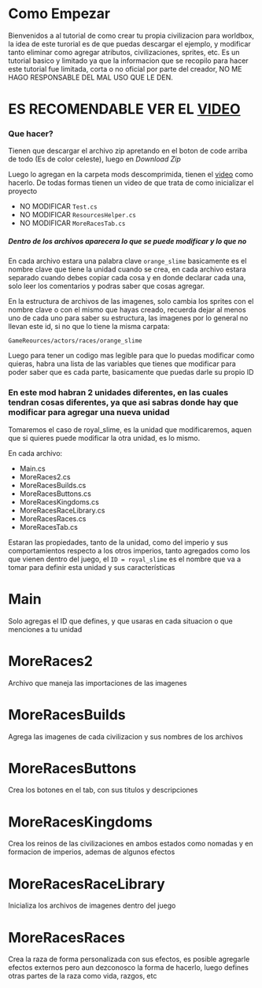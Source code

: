 # Como Empezar

Bienvenidos a al tutorial de como crear tu propia civilizacion para worldbox, la idea de este turorial es de que puedas descargar el ejemplo, y modificar tanto eliminar como agregar atributos, civilizaciones, sprites, etc. Es un tutorial basico y limitado ya que la informacion que se recopilo para hacer este tutorial fue limitada, corta o no oficial por parte del creador, NO ME HAGO RESPONSABLE DEL MAL USO QUE LE DEN.

# ES RECOMENDABLE VER EL [VIDEO](https://youtu.be/5LfrDDBBsqg)

### Que hacer?

Tienen que descargar el archivo zip  apretando en el boton de code arriba de todo (Es de color celeste), luego en *Download Zip*

Luego lo agregan en la carpeta mods descomprimida, tienen el [video](https://www.youtube.com/watch?v=Aq6i8k8zjGk&ab_channel=VMASPAD) como hacerlo. De todas formas tienen un video de que trata de como inicializar el proyecto

* NO MODIFICAR `Test.cs`
* NO MODIFICAR `ResourcesHelper.cs`
* NO MODIFICAR `MoreRacesTab.cs`

##### Dentro de los archivos aparecera lo que se puede modificar y lo que no

En cada archivo estara una palabra clave `orange_slime` basicamente es el nombre clave que tiene la unidad cuando se crea, en cada archivo estara separado cuando debes copiar cada cosa y en donde declarar cada una, solo leer los comentarios y podras saber que cosas agregar.

En la estructura de archivos de las imagenes, solo cambia los sprites con el nombre clave o con el mismo que hayas creado, recuerda dejar al menos uno de cada uno para saber su estructura, las imagenes por lo general no llevan este id, si no que lo tiene la misma carpata:

`GameReources/actors/races/orange_slime`

Luego para tener un codigo mas legible para que lo puedas modificar como quieras, habra una lista de las variables que tienes que modificar para poder saber que es cada parte, basicamente que puedas darle su propio ID

### En este mod habran 2 unidades diferentes, en las cuales tendran cosas diferentes, ya que asi sabras donde hay que modificar para agregar una nueva unidad

Tomaremos el caso de royal_slime, es la unidad que modificaremos, aquen que si quieres puede modificar la otra unidad, es lo mismo.

En cada archivo:

* Main.cs
* MoreRaces2.cs
* MoreRacesBuilds.cs
* MoreRacesButtons.cs
* MoreRacesKingdoms.cs
* MoreRacesRaceLibrary.cs
* MoreRacesRaces.cs
* MoreRacesTab.cs

Estaran las propiedades, tanto de la unidad, como del imperio y sus comportamientos respecto a los otros imperios, tanto agregados como los que vienen dentro del juego, el `ID = royal_slime` es el nombre que va a tomar para definir esta unidad y sus características

# Main

Solo agregas el ID que defines, y que usaras en cada situacion o que menciones a tu unidad

# MoreRaces2

Archivo que maneja las importaciones de las imagenes

# MoreRacesBuilds

Agrega las imagenes de cada civilizacion y sus nombres de los archivos

# MoreRacesButtons

Crea los botones en el tab, con sus titulos y descripciones

# MoreRacesKingdoms

Crea los reinos de las civilizaciones en ambos estados como nomadas y en formacion de imperios, ademas de algunos efectos

# MoreRacesRaceLibrary

Inicializa los archivos de imagenes dentro del juego

# MoreRacesRaces

Crea la raza de forma personalizada con sus efectos, es posible agregarle efectos externos pero aun dezconosco la forma de hacerlo, luego defines otras partes de la raza como vida, razgos, etc
